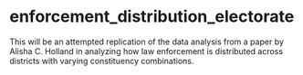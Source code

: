 # enforcement_distribution_electorate
This will be an attempted replication of the data analysis from a paper by Alisha C. Holland in analyzing how law enforcement is distributed across districts with varying constituency combinations.
